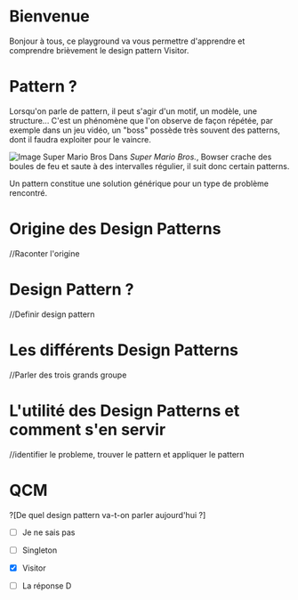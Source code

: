 # Bienvenue

Bonjour à tous, ce playground va vous permettre d'apprendre et comprendre brièvement le design pattern Visitor.

# Pattern ?

Lorsqu'on parle de pattern, il peut s'agir d'un motif, un modèle, une structure... C'est un phénomène que l'on observe de façon répétée, par exemple dans un jeu vidéo, un "boss" possède très souvent des patterns, dont il faudra exploiter pour le vaincre.

![Image Super Mario Bros](https://img4.hostingpics.net/pics/620119SuperMarioBrosVsBowser.png)
Dans _Super Mario Bros._, Bowser crache des boules de feu et saute à des intervalles régulier, il suit donc certain patterns.

Un pattern constitue une solution générique pour un type de problème rencontré.

# Origine des Design Patterns 

//Raconter l'origine

# Design Pattern ?

//Definir design pattern

# Les différents Design Patterns

//Parler des trois grands groupe

# L'utilité des Design Patterns et comment s'en servir

//identifier le probleme, trouver le pattern et appliquer le pattern

# QCM

?[De quel design pattern va-t-on parler aujourd'hui ?]
-[ ] Je ne sais pas
-[ ] Singleton
-[x] Visitor
-[ ] La réponse D


